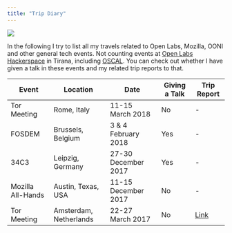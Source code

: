 ```yaml
---
title: "Trip Diary"
---
```


![](/images/FOSDEM_Small.jpg)

In the following I try to list all my travels related to Open Labs, Mozilla, OONI and other general tech events. Not counting events at [Open Labs Hackerspace](https://openlabs.cc/) in Tirana, including [OSCAL](http://www.oscal.openlabs.cc/). You can check out whether I have given a talk in these events and my related trip reports to that.

Event	| Location |	Date | 	Giving a Talk |	Trip Report 
------|----------|-------|----------------|------------
Tor Meeting | 	Rome, Italy	| 11-15 March 2018	| No | - 
FOSDEM	| Brussels, Belgium |	3 & 4 February 2018	| Yes | -
34C3	| Leipzig, Germany |	27-30 December 2017 |	Yes | -
Mozilla All-Hands |	Austin, Texas, USA | 11-15 December 2017 |	No | -
Tor Meeting	| Amsterdam, Netherlands |	22-27 March 2017 |	No	| [Link](https://elioqoshi.me/2017/04/tor-meeting-amsterdam-report/)
